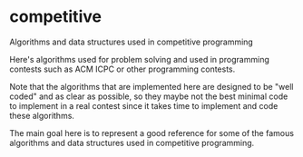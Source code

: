 # competitive
Algorithms and data structures used in competitive programming

Here's algorithms used for problem solving and used in programming contests such as
ACM ICPC or other programming contests.

Note that the algorithms that are implemented here are designed to be "well coded" and as clear as possible, so they maybe not the best minimal code to implement in a real contest since it takes time to implement and code these algorithms.

The main goal here is to represent a good reference for some of the famous algorithms and data structures used in competitive programming.
